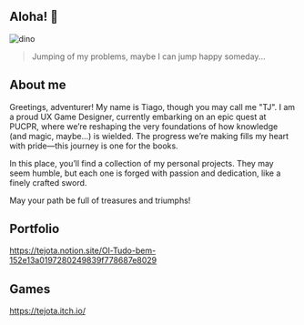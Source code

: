## Aloha! 👋

![dino](https://github.com/user-attachments/assets/066a4a13-0e30-46fe-a438-98848083ad8f)
> Jumping of my problems, maybe I can jump happy someday...

## About me
Greetings, adventurer! My name is Tiago, though you may call me "TJ". I am a proud UX Game Designer, currently embarking on an epic quest at PUCPR, where we’re reshaping the very foundations of how knowledge (and magic, maybe...) is wielded. The progress we’re making fills my heart with pride—this journey is one for the books.

In this place, you’ll find a collection of my personal projects. They may seem humble, but each one is forged with passion and dedication, like a finely crafted sword.

May your path be full of treasures and triumphs!

## Portfolio
https://tejota.notion.site/Ol-Tudo-bem-152e13a0197280249839f778687e8029
 
## Games
https://tejota.itch.io/
